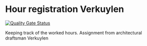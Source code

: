 # Hour registration Verkuylen
[![Quality Gate Status](https://sonarcloud.io/api/project_badges/measure?project=RickVerkuijlen_hour-registration-rest&metric=alert_status)](https://sonarcloud.io/dashboard?id=RickVerkuijlen_hour-registration-rest)

Keeping track of the worked hours. Assignment from architectural draftsman Verkuylen